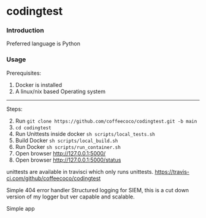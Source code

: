  codingtest
============

### Introduction


Preferred language is Python
### Usage

Prerequisites:

1. Docker is installed
3. A linux/nix based Operating system


---------------------------------------------------------------------------------------------
Steps:

2. Run ```git clone https://github.com/coffeecoco/codingtest.git -b main```
3. ```cd codingtest```
5. Run Unittests inside docker ```sh scripts/local_tests.sh```
6. Build Docker ```sh scripts/local_build.sh```
7. Run Docker ```sh scripts/run_container.sh```
8. Open browser http://127.0.0.1:5000/
9. Open browser http://127.0.0.1:5000/status

unittests are available in travisci which only runs unittests.
https://travis-ci.com/github/coffeecoco/codingtest


Simple 404 error handler
Structured logging for SIEM, this is a cut down version of my logger but ver capable and scalable.

Simple app